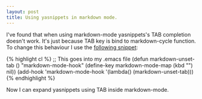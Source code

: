 ```yaml
---
layout: post
title: Using yasnippets in markdown mode.
---
```

I've found that when using markdown-mode yasnippets's TAB completion doesn't work. It's just because TAB key is bind to markdown-cycle function. To change this behaviour I use the [following snippet](http://snipplr.com/view/7970/test/):

{% highlight cl %}
;; This goes into my .emacs file
(defun markdown-unset-tab ()
  "markdown-mode-hook"
  (define-key markdown-mode-map (kbd "<tab>") nil))
(add-hook 'markdown-mode-hook '(lambda() (markdown-unset-tab)))
{% endhighlight %}

Now I can expand yasnippets using TAB inside markdown-mode.

